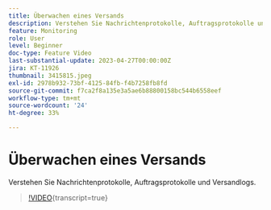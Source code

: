 ```yaml
---
title: Überwachen eines Versands
description: Verstehen Sie Nachrichtenprotokolle, Auftragsprotokolle und Versandlogs.
feature: Monitoring
role: User
level: Beginner
doc-type: Feature Video
last-substantial-update: 2023-04-27T00:00:00Z
jira: KT-11926
thumbnail: 3415815.jpeg
exl-id: 2978b932-73bf-4125-84fb-f4b7258fb8fd
source-git-commit: f7ca2f8a135e3a5ae6b88800158bc544b6558eef
workflow-type: tm+mt
source-wordcount: '24'
ht-degree: 33%

---
```


# Überwachen eines Versands

Verstehen Sie Nachrichtenprotokolle, Auftragsprotokolle und Versandlogs.

>[!VIDEO](https://video.tv.adobe.com/v/3415815/?learn=on){transcript=true}
